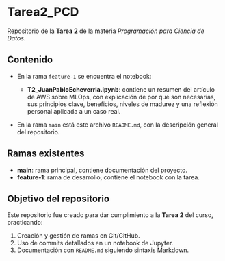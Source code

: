# Tarea2_PCD

Repositorio de la **Tarea 2** de la materia *Programación para Ciencia de Datos*.

## Contenido
- En la rama `feature-1` se encuentra el notebook:
  - **T2_JuanPabloEcheverria.ipynb**: contiene un resumen del artículo de AWS sobre MLOps, con explicación de por qué son necesarias, sus principios clave, beneficios, niveles de madurez y una reflexión personal aplicada a un caso real.

- En la rama `main` está este archivo `README.md`, con la descripción general del repositorio.

## Ramas existentes
- **main**: rama principal, contiene documentación del proyecto.
- **feature-1**: rama de desarrollo, contiene el notebook con la tarea.

## Objetivo del repositorio
Este repositorio fue creado para dar cumplimiento a la **Tarea 2** del curso, practicando:
1. Creación y gestión de ramas en Git/GitHub.
2. Uso de commits detallados en un notebook de Jupyter.
3. Documentación con `README.md` siguiendo sintaxis Markdown.

